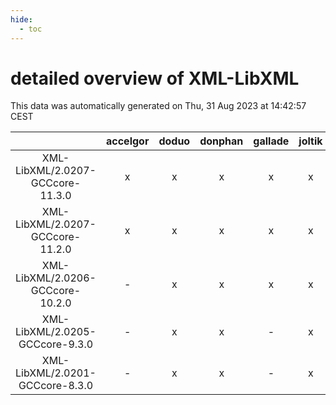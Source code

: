 ```yaml
---
hide:
  - toc
---
```


detailed overview of XML-LibXML
===============================


This data was automatically generated on Thu, 31 Aug 2023 at 14:42:57 CEST  

| |accelgor|doduo|donphan|gallade|joltik|skitty|swalot|victini|
| :---: | :---: | :---: | :---: | :---: | :---: | :---: | :---: | :---: |
|XML-LibXML/2.0207-GCCcore-11.3.0|x|x|x|x|x|x|x|x|
|XML-LibXML/2.0207-GCCcore-11.2.0|x|x|x|x|x|x|x|x|
|XML-LibXML/2.0206-GCCcore-10.2.0|-|x|x|x|x|x|x|x|
|XML-LibXML/2.0205-GCCcore-9.3.0|-|x|x|-|x|x|x|x|
|XML-LibXML/2.0201-GCCcore-8.3.0|-|x|x|-|x|x|x|x|
